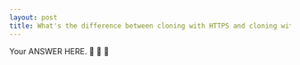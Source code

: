 ```yaml
---
layout: post
title: What's the difference between cloning with HTTPS and cloning with SSH?
---
```

Your ANSWER HERE. :tada: :tada: :tada: 

